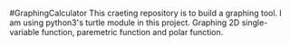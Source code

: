 #GraphingCalculator
This craeting repository is to build a graphing tool. I am using python3's turtle module in this project.
Graphing 2D single-variable function, paremetric function and polar function.
